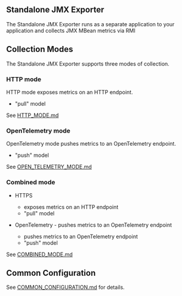 Standalone JMX Exporter
---

The Standalone JMX Exporter runs as a separate application to your application and collects JMX MBean metrics via RMI

## Collection Modes

The Standalone JMX Exporter supports three modes of collection.

### HTTP mode

HTTP mode exposes metrics on an HTTP endpoint.

- "pull" model

See [HTTP_MODE.md](HTTP_MODE.md)

### OpenTelemetry mode

OpenTelemetry mode pushes metrics to an OpenTelemetry endpoint.

- "push" model

See [OPEN_TELEMETRY_MODE.md](OPEN_TELEMETRY_MODE.md)

### Combined mode

- HTTPS
  - exposes metrics on an HTTP endpoint
  - "pull" model


- OpenTelemetry - pushes metrics to an OpenTelemetry endpoint
  - pushes metrics to an OpenTelemetry endpoint
  - "push" model

See [COMBINED_MODE.md](COMBINED_MODE.md)

## Common Configuration

See [COMMON_CONFIGURATION.md](../COMMON_CONFIGURATION.md) for details.